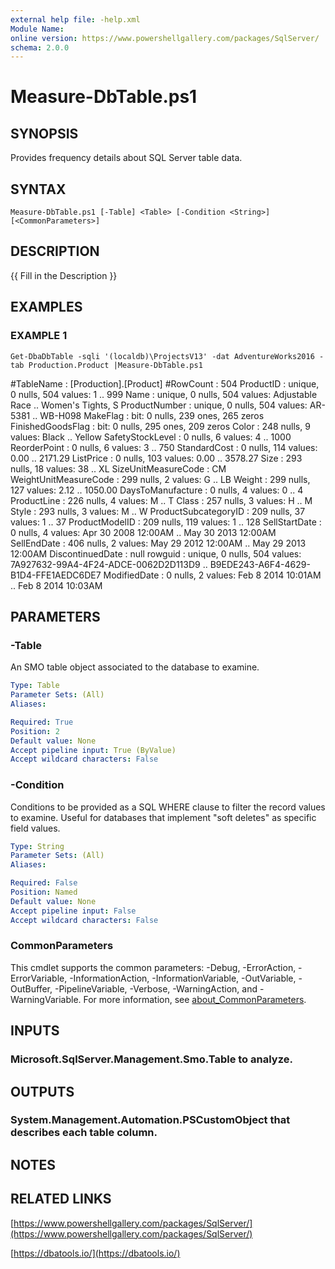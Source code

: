 ```yaml
---
external help file: -help.xml
Module Name:
online version: https://www.powershellgallery.com/packages/SqlServer/
schema: 2.0.0
---
```


# Measure-DbTable.ps1

## SYNOPSIS
Provides frequency details about SQL Server table data.

## SYNTAX

```
Measure-DbTable.ps1 [-Table] <Table> [-Condition <String>] [<CommonParameters>]
```

## DESCRIPTION
{{ Fill in the Description }}

## EXAMPLES

### EXAMPLE 1
```
Get-DbaDbTable -sqli '(localdb)\ProjectsV13' -dat AdventureWorks2016 -tab Production.Product |Measure-DbTable.ps1
```

#TableName            : \[Production\].\[Product\]
#RowCount             : 504
ProductID             : unique, 0 nulls, 504 values: 1 ..
999
Name                  : unique, 0 nulls, 504 values: Adjustable Race ..
Women's Tights, S
ProductNumber         : unique, 0 nulls, 504 values: AR-5381 ..
WB-H098
MakeFlag              : bit: 0 nulls, 239 ones, 265 zeros
FinishedGoodsFlag     : bit: 0 nulls, 295 ones, 209 zeros
Color                 : 248 nulls, 9 values: Black ..
Yellow
SafetyStockLevel      : 0 nulls, 6 values: 4 ..
1000
ReorderPoint          : 0 nulls, 6 values: 3 ..
750
StandardCost          : 0 nulls, 114 values: 0.00 ..
2171.29
ListPrice             : 0 nulls, 103 values: 0.00 ..
3578.27
Size                  : 293 nulls, 18 values: 38 ..
XL
SizeUnitMeasureCode   : CM
WeightUnitMeasureCode : 299 nulls, 2 values: G   ..
LB
Weight                : 299 nulls, 127 values: 2.12 ..
1050.00
DaysToManufacture     : 0 nulls, 4 values: 0 ..
4
ProductLine           : 226 nulls, 4 values: M  ..
T
Class                 : 257 nulls, 3 values: H  ..
M
Style                 : 293 nulls, 3 values: M  ..
W
ProductSubcategoryID  : 209 nulls, 37 values: 1 ..
37
ProductModelID        : 209 nulls, 119 values: 1 ..
128
SellStartDate         : 0 nulls, 4 values: Apr 30 2008 12:00AM ..
May 30 2013 12:00AM
SellEndDate           : 406 nulls, 2 values: May 29 2012 12:00AM ..
May 29 2013 12:00AM
DiscontinuedDate      : null
rowguid               : unique, 0 nulls, 504 values: 7A927632-99A4-4F24-ADCE-0062D2D113D9 ..
B9EDE243-A6F4-4629-B1D4-FFE1AEDC6DE7
ModifiedDate          : 0 nulls, 2 values: Feb  8 2014 10:01AM ..
Feb  8 2014 10:03AM

## PARAMETERS

### -Table
An SMO table object associated to the database to examine.

```yaml
Type: Table
Parameter Sets: (All)
Aliases:

Required: True
Position: 2
Default value: None
Accept pipeline input: True (ByValue)
Accept wildcard characters: False
```

### -Condition
Conditions to be provided as a SQL WHERE clause to filter the record values to examine.
Useful for databases that implement "soft deletes" as specific field values.

```yaml
Type: String
Parameter Sets: (All)
Aliases:

Required: False
Position: Named
Default value: None
Accept pipeline input: False
Accept wildcard characters: False
```

### CommonParameters
This cmdlet supports the common parameters: -Debug, -ErrorAction, -ErrorVariable, -InformationAction, -InformationVariable, -OutVariable, -OutBuffer, -PipelineVariable, -Verbose, -WarningAction, and -WarningVariable. For more information, see [about_CommonParameters](http://go.microsoft.com/fwlink/?LinkID=113216).

## INPUTS

### Microsoft.SqlServer.Management.Smo.Table to analyze.
## OUTPUTS

### System.Management.Automation.PSCustomObject that describes each table column.
## NOTES

## RELATED LINKS

[https://www.powershellgallery.com/packages/SqlServer/](https://www.powershellgallery.com/packages/SqlServer/)

[https://dbatools.io/](https://dbatools.io/)

